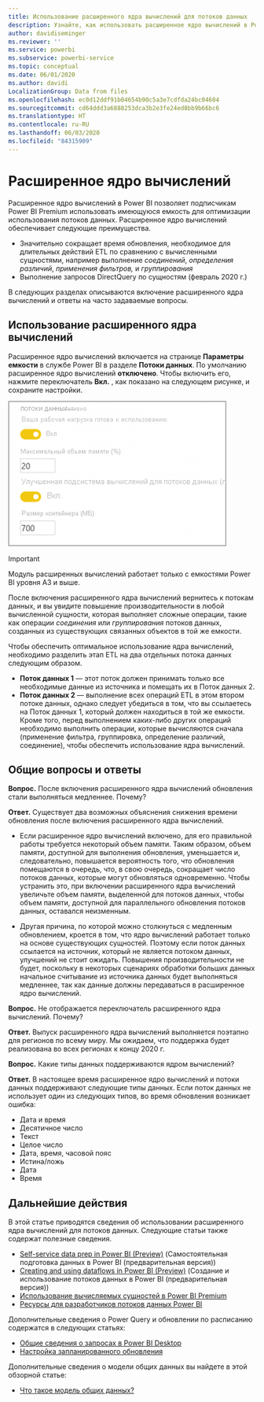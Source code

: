 ```yaml
---
title: Использование расширенного ядра вычислений для потоков данных
description: Узнайте, как использовать расширенное ядро вычислений в Power BI Premium с потоками данных
author: davidiseminger
ms.reviewer: ''
ms.service: powerbi
ms.subservice: powerbi-service
ms.topic: conceptual
ms.date: 06/01/2020
ms.author: davidi
LocalizationGroup: Data from files
ms.openlocfilehash: ec0d12ddf91b04654b90c5a3e7cdfda24bc04604
ms.sourcegitcommit: cd64ddd3a6888253dca3b2e3fe24ed8bb9b66bc6
ms.translationtype: HT
ms.contentlocale: ru-RU
ms.lasthandoff: 06/03/2020
ms.locfileid: "84315909"
---
```

# <a name="the-enhanced-compute-engine"></a>Расширенное ядро вычислений

Расширенное ядро вычислений в Power BI позволяет подписчикам Power BI Premium использовать имеющуюся емкость для оптимизации использования потоков данных. Расширенное ядро вычислений обеспечивает следующие преимущества.

* Значительно сокращает время обновления, необходимое для длительных действий ETL по сравнению с вычисленными сущностями, например выполнение *соединений*, *определения различий*, *применения фильтров,* и *группирования*
* Выполнение запросов DirectQuery по сущностям (февраль 2020 г.)

В следующих разделах описываются включение расширенного ядра вычислений и ответы на часто задаваемые вопросы.


## <a name="using-the-enhanced-compute-engine"></a>Использование расширенного ядра вычислений

Расширенное ядро вычислений включается на странице **Параметры емкости** в службе Power BI в разделе **Потоки данных**. По умолчанию расширенное ядро вычислений **отключено**. Чтобы включить его, нажмите переключатель **Вкл.** , как показано на следующем рисунке, и сохраните настройки. 

![Включение расширенного ядра вычислений](media/service-dataflows-enhanced-compute-engine/enhanced-compute-engine-01.png)

> [!IMPORTANT]
> Модуль расширенных вычислений работает только с емкостями Power BI уровня A3 и выше.

После включения расширенного ядра вычислений вернитесь к потокам данных, и вы увидите повышение производительности в любой вычисленной сущности, которая выполняет сложные операции, такие как операции *соединения* или *группирования* потоков данных, созданных из существующих связанных объектов в той же емкости. 

Чтобы обеспечить оптимальное использование ядра вычислений, необходимо разделить этап ETL на два отдельных потока данных следующим образом.

* **Поток данных 1** — этот поток должен принимать только все необходимые данные из источника и помещать их в Поток данных 2.
* **Поток данных 2** — выполнение всех операций ETL в этом втором потоке данных, однако следует убедиться в том, что вы ссылаетесь на Поток данных 1, который должен находиться в той же емкости. Кроме того, перед выполнением каких-либо других операций необходимо выполнить операции, которые вычисляются сначала (применение фильтра, группировка, определение различий, соединение), чтобы обеспечить использование ядра вычислений.

## <a name="common-questions-and-answers"></a>Общие вопросы и ответы

**Вопрос.** После включения расширенного ядра вычислений обновления стали выполняться медленнее. Почему?

**Ответ.** Существует два возможных объяснения снижения времени обновления после включения расширенного ядра вычислений.

 - Если расширенное ядро вычислений включено, для его правильной работы требуется некоторый объем памяти. Таким образом, объем памяти, доступной для выполнения обновления, уменьшается и, следовательно, повышается вероятность того, что обновления помещаются в очередь, что, в свою очередь, сокращает число потоков данных, которые могут обновляться одновременно. Чтобы устранить это, при включении расширенного ядра вычислений увеличьте объем памяти, выделенной для потоков данных, чтобы объем памяти, доступной для параллельного обновления потоков данных, оставался неизменным.

 - Другая причина, по которой можно столкнуться с медленным обновлением, кроется в том, что ядро вычислений работает только на основе существующих сущностей. Поэтому если поток данных ссылается на источник, который не является потоком данных, улучшений не стоит ожидать. Повышения производительности не будет, поскольку в некоторых сценариях обработки больших данных начальное считывание из источника данных будет выполняться медленнее, так как данные должны передаваться в расширенное ядро вычислений.  

**Вопрос.** Не отображается переключатель расширенного ядра вычислений. Почему?

**Ответ.** Выпуск расширенного ядра вычислений выполняется поэтапно для регионов по всему миру. Мы ожидаем, что поддержка будет реализована во всех регионах к концу 2020 г.

**Вопрос.** Какие типы данных поддерживаются ядром вычислений?

**Ответ.** В настоящее время расширенное ядро вычислений и потоки данных поддерживают следующие типы данных. Если поток данных не использует один из следующих типов, во время обновления возникает ошибка:

* Дата и время
* Десятичное число
* Текст
* Целое число
* Дата, время, часовой пояс
* Истина/ложь
* Дата
* Время

## <a name="next-steps"></a>Дальнейшие действия

В этой статье приводятся сведения об использовании расширенного ядра вычислений для потоков данных. Следующие статьи также содержат полезные сведения.

* [Self-service data prep in Power BI (Preview)](service-dataflows-overview.md) (Самостоятельная подготовка данных в Power BI (предварительная версия))
* [Creating and using dataflows in Power BI (Preview)](service-dataflows-create-use.md) (Создание и использование потоков данных в Power BI (предварительная версия))
* [Использование вычисляемых сущностей в Power BI Premium](service-dataflows-computed-entities-premium.md)
* [Ресурсы для разработчиков потоков данных Power BI](service-dataflows-developer-resources.md)

Дополнительные сведения о Power Query и обновлении по расписанию содержатся в следующих статьях:
* [Общие сведения о запросах в Power BI Desktop](desktop-query-overview.md)
* [Настройка запланированного обновления](../connect-data/refresh-scheduled-refresh.md)

Дополнительные сведения о модели общих данных вы найдете в этой обзорной статье:
* [Что такое модель общих данных?](https://docs.microsoft.com/powerapps/common-data-model/overview)
